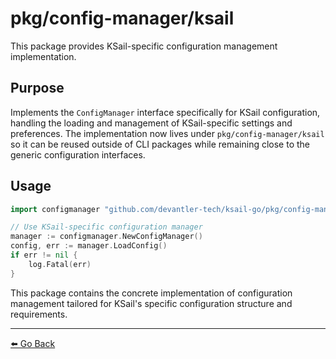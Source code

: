 # pkg/config-manager/ksail

This package provides KSail-specific configuration management implementation.

## Purpose

Implements the `ConfigManager` interface specifically for KSail configuration, handling the loading and management of KSail-specific settings and preferences. The implementation now lives under `pkg/config-manager/ksail` so it can be reused outside of CLI packages while remaining close to the generic configuration interfaces.

## Usage

```go
import configmanager "github.com/devantler-tech/ksail-go/pkg/config-manager/ksail"

// Use KSail-specific configuration manager
manager := configmanager.NewConfigManager()
config, err := manager.LoadConfig()
if err != nil {
    log.Fatal(err)
}
```

This package contains the concrete implementation of configuration management tailored for KSail's specific configuration structure and requirements.

---

[⬅️ Go Back](../README.md)
